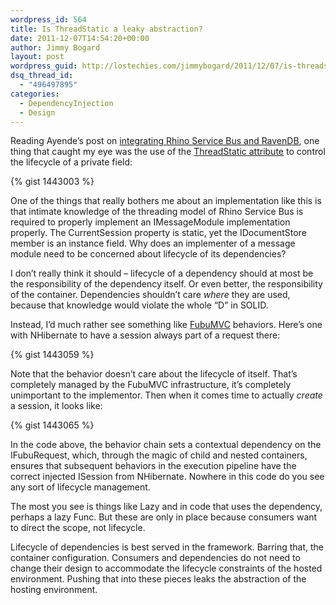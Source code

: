 ```yaml
---
wordpress_id: 564
title: Is ThreadStatic a leaky abstraction?
date: 2011-12-07T14:54:20+00:00
author: Jimmy Bogard
layout: post
wordpress_guid: http://lostechies.com/jimmybogard/2011/12/07/is-threadstatic-a-leaky-abstraction/
dsq_thread_id:
  - "496497895"
categories:
  - DependencyInjection
  - Design
---
```

Reading Ayende’s post on [integrating Rhino Service Bus and RavenDB](http://ayende.com/blog/143361/rhino-service-bus-amp-ravendb-integration), one thing that caught my eye was the use of the [ThreadStatic attribute](http://msdn.microsoft.com/en-us/library/system.threadstaticattribute.aspx) to control the lifecycle of a private field:

{% gist 1443003 %}

One of the things that really bothers me about an implementation like this is that intimate knowledge of the threading model of Rhino Service Bus is required to properly implement an IMessageModule implementation properly. The CurrentSession property is static, yet the IDocumentStore member is an instance field. Why does an implementer of a message module need to be concerned about lifecycle of its dependencies?

I don’t really think it should – lifecycle of a dependency should at most be the responsibility of the dependency itself. Or even better, the responsibility of the container. Dependencies shouldn’t care _where_ they are used, because that knowledge would violate the whole “D” in SOLID.

Instead, I’d much rather see something like [FubuMVC](http://mvc.fubu-project.org/) behaviors. Here’s one with NHibernate to have a session always part of a request there:

{% gist 1443059 %}

Note that the behavior doesn’t care about the lifecycle of itself. That’s completely managed by the FubuMVC infrastructure, it’s completely unimportant to the implementor. Then when it comes time to actually _create_ a session, it looks like:

{% gist 1443065 %}

In the code above, the behavior chain sets a contextual dependency on the IFubuRequest, which, through the magic of child and nested containers, ensures that subsequent behaviors in the execution pipeline have the correct injected ISession from NHibernate. Nowhere in this code do you see any sort of lifecycle management.

The most you see is things like Lazy and in code that uses the dependency, perhaps a lazy Func<T>. But these are only in place because consumers want to direct the scope, not lifecycle.

Lifecycle of dependencies is best served in the framework. Barring that, the container configuration. Consumers and dependencies do not need to change their design to accommodate the lifecycle constraints of the hosted environment. Pushing that into these pieces leaks the abstraction of the hosting environment.
